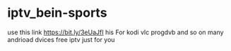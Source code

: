 # iptv_bein-sports



use this link
https://bit.ly/3eUaJfI
his For kodi vlc progdvb and so on many andrioad dvices free iptv just for you
